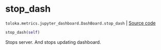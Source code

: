 # stop_dash
`toloka.metrics.jupyter_dashboard.DashBoard.stop_dash` | [Source code](https://github.com/Toloka/toloka-kit/blob/v1.2.0.post1/src/metrics/jupyter_dashboard.py#L353)

```python
stop_dash(self)
```

Stops server. And stops updating dashboard.

